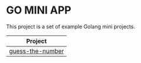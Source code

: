 # GO MINI APP

This project is a set of example Golang mini projects.

| Project           |
|-------------------|
| [guess-the-number](guess-the-number)  |
